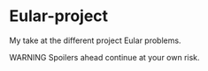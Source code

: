 # Eular-project
 My take at the different project Eular problems.
 
 WARNING Spoilers ahead continue at your own risk.
